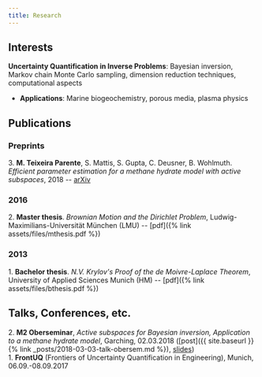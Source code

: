 ```yaml
---
title: Research
---
```

## Interests
**Uncertainty Quantification in Inverse Problems**: Bayesian inversion, Markov chain Monte Carlo sampling, dimension reduction techniques, computational aspects
- **Applications**: Marine biogeochemistry, porous media, plasma physics

## Publications
### Preprints
3\. **M. Teixeira Parente**, S. Mattis, S. Gupta, C. Deusner, B. Wohlmuth.
_Efficient parameter estimation for a methane hydrate model with active subspaces_, 2018 --
[arXiv](https://arxiv.org/abs/1801.09499)

### 2016
2\. **Master thesis**. *Brownian Motion and the Dirichlet Problem*, Ludwig-Maximilians-Universität München (LMU) -- [pdf]({% link assets/files/mthesis.pdf %})

### 2013
1\. **Bachelor thesis**. *N.V. Krylov's Proof of the de Moivre-Laplace Theorem*, University of Applied Sciences Munich (HM) -- [pdf]({% link assets/files/bthesis.pdf %})

## Talks, Conferences, etc.
2\. **M2 Oberseminar**, *Active subspaces for Bayesian inversion, Application to a methane hydrate model*, Garching, 02.03.2018 ([post]({{ site.baseurl }}{% link _posts/2018-03-03-talk-obersem.md %}), [slides](/assets/files/talk-obersem.pdf))  
1\. **FrontUQ** (Frontiers of Uncertainty Quantification in Engineering), Munich, 06.09.-08.09.2017 
